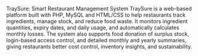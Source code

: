 TraySure: Smart Restaurant Management System
TraySure is a web-based platform built with PHP, MySQL and HTML/CSS to help restaurants track ingredients, manage stock, and reduce food waste. 
It monitors ingredient quantities, expiry dates, and daily usage, and automatically calculates monthly losses. 
The system also supports food donation of surplus stock, login-based access control, and detailed monthly and yearly summaries, giving restaurants better cost control, inventory insights, and sustainability.
